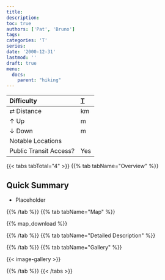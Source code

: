 ```yaml
---
title: 
description: 
toc: true
authors: ['Pat', 'Bruno']
tags:
categories: 'T'
series:
date: '2000-12-31'
lastmod: ''
draft: true
menu:
  docs:
    parent: "hiking"
---
```

<link href="../../../style.css" rel="stylesheet"></link>

| Difficulty | [T](../overview/#wanderskala) |
| :--- | :--- |
| &#8644; Distance |  km |
| &#8593; Up |  m |
| &#8595; Down |  m |
| Notable Locations |  |
| Public Transit Access? | Yes |


{{< tabs tabTotal="4" >}}
{{% tab tabName="Overview" %}}

## Quick Summary

- Placeholder

{{% /tab %}}
{{% tab tabName="Map" %}}

{{% map_download %}}

{{% /tab %}}
{{% tab tabName="Detailed Description" %}}



{{% /tab %}}
{{% tab tabName="Gallery" %}}

{{< image-gallery >}}

{{% /tab %}}
{{< /tabs >}}